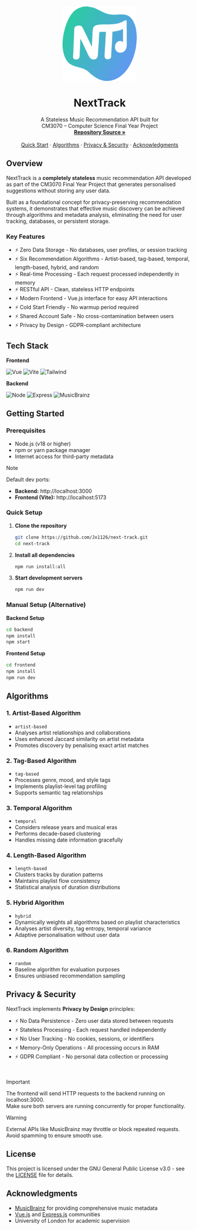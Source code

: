 <br />
<div align="center">
  <a href="https://github.com/Jx1126">
    <img src="./frontend/public/nexttrack-logo.svg" alt="Logo" width="200" height="200">
  </a>

<h1 align="center" style="border-bottom: none;">NextTrack</h1>

  <p align="center">
    A Stateless Music Recommendation API built for<br>CM3070 – Computer Science Final Year Project
    <br />
    <a href="https://github.com/Jx1126/next-track"><strong>Repository Source »</strong></a>
    <br />
    <br />
    <a href="#getting-started">Quick Start</a>
    ·
    <a href="#algorithms">Algorithms</a>
    ·
    <a href="#privacy--security">Privacy & Security</a>
    ·
    <a href="#acknowledgments">Acknowledgments</a>
  </p>
</div>

## Overview

NextTrack is a **completely stateless** music recommendation API developed as part of the CM3070 Final Year Project that generates personalised suggestions without storing any user data.

Built as a foundational concept for privacy-preserving recommendation systems, it demonstrates that effective music discovery can be achieved through algorithms and metadata analysis, eliminating the need for user tracking, databases, or persistent storage.

### Key Features

- ⚡ Zero Data Storage - No databases, user profiles, or session tracking
- ⚡ Six Recommendation Algorithms - Artist-based, tag-based, temporal, length-based, hybrid, and random
- ⚡ Real-time Processing - Each request processed independently in memory
- ⚡ RESTful API - Clean, stateless HTTP endpoints
- ⚡ Modern Frontend - Vue.js interface for easy API interactions
- ⚡ Cold Start Friendly - No warmup period required
- ⚡ Shared Account Safe - No cross-contamination between users
- ⚡ Privacy by Design - GDPR-compliant architecture

## Tech Stack

**Frontend**

<img alt="Vue" src="https://img.shields.io/badge/vuejs-%2335495e.svg?logo=vuedotjs&logoColor=%234FC08D">
<img alt="Vite" src="https://img.shields.io/badge/Vite-646CFF.svg?logo=vite&logoColor=white">
<img alt="Tailwind" src="https://img.shields.io/badge/Tailwind_CSS-06B6D4?logo=tailwindcss&logoColor=white">

<br>

**Backend**

<img alt="Node" src="https://img.shields.io/badge/Node.js-339933?logo=node.js&logoColor=white">
<img alt="Express" src="https://img.shields.io/badge/Express.js-000000?logo=express&logoColor=white">
<img alt="MusicBrainz" src="https://img.shields.io/badge/MusicBrainz-BA478F?logo=musicbrainz&logoColor=white">

## Getting Started

### Prerequisites

- Node.js (v18 or higher)
- npm or yarn package manager
- Internet access for third-party metadata

> [!NOTE]
> Default dev ports:
> - **Backend:** http://localhost:3000
> - **Frontend (Vite):** http://localhost:5173

### Quick Setup

1. **Clone the repository**
   ```bash
   git clone https://github.com/Jx1126/next-track.git
   cd next-track
   ```

2. **Install all dependencies**
   ```bash
   npm run install:all
   ```

3. **Start development servers**
   ```bash
   npm run dev
   ```

### Manual Setup (Alternative)

**Backend Setup**
```bash
cd backend
npm install
npm start
```

**Frontend Setup**
```bash
cd frontend
npm install
npm run dev
```

## Algorithms

### 1. Artist-Based Algorithm
- `artist-based`
- Analyses artist relationships and collaborations
- Uses enhanced Jaccard similarity on artist metadata
- Promotes discovery by penalising exact artist matches

### 2. Tag-Based Algorithm
- `tag-based`
- Processes genre, mood, and style tags
- Implements playlist-level tag profiling
- Supports semantic tag relationships

### 3. Temporal Algorithm
- `temporal`
- Considers release years and musical eras
- Performs decade-based clustering
- Handles missing date information gracefully

### 4. Length-Based Algorithm
- `length-based`
- Clusters tracks by duration patterns
- Maintains playlist flow consistency
- Statistical analysis of duration distributions

### 5. Hybrid Algorithm
- `hybrid`
- Dynamically weights all algorithms based on playlist characteristics
- Analyses artist diversity, tag entropy, temporal variance
- Adaptive personalisation without user data

### 6. Random Algorithm
- `random`
- Baseline algorithm for evaluation purposes
- Ensures unbiased recommendation sampling

## Privacy & Security

NextTrack implements **Privacy by Design** principles:

- ⚡ No Data Persistence - Zero user data stored between requests
- ⚡ Stateless Processing - Each request handled independently
- ⚡ No User Tracking - No cookies, sessions, or identifiers
- ⚡ Memory-Only Operations - All processing occurs in RAM
- ⚡ GDPR Compliant - No personal data collection or processing

<br>

>[!IMPORTANT]
> The frontend will send HTTP requests to the backend running on localhost:3000.<br>
> Make sure both servers are running concurrently for proper functionality.

>[!WARNING]
> External APIs like MusicBrainz may throttle or block repeated requests.<br>
> Avoid spamming to ensure smooth use.

## License

This project is licensed under the GNU General Public License v3.0 - see the [LICENSE](LICENSE) file for details.

## Acknowledgments

- [MusicBrainz](https://musicbrainz.org/) for providing comprehensive music metadata
- [Vue.js](https://vuejs.org/) and [Express.js](https://expressjs.com/) communities
- University of London for academic supervision